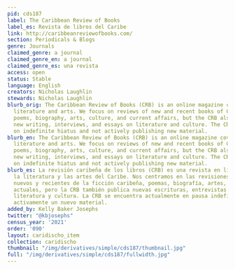 ```yaml
---
pid: cds187
label: The Caribbean Review of Books
label_es: Revista de libros del Caribe
link: http://caribbeanreviewofbooks.com/
section: Periodicals & Blogs
genre: Journals
claimed_genre: a journal
claimed_genre_en: a journal
claimed_genre_es: una revista
access: open
status: Stable
language: English
creators: Nicholas Laughlin
stewards: Nicholas Laughlin
blurb_orig: The Caribbean Review of Books (CRB) is an online magazine covering Caribbean
  literature and arts. We focus on reviews of new and recent books of Caribbean fiction,
  poems, biography, arts, culture, and current affairs, but the CRB also publishes
  new writing, interviews, and essays on literature and culture. The CRB is currently
  on indefinite hiatus and not actively publishing new material.
blurb_en: The Caribbean Review of Books (CRB) is an online magazine covering Caribbean
  literature and arts. We focus on reviews of new and recent books of Caribbean fiction,
  poems, biography, arts, culture, and current affairs, but the CRB also publishes
  new writing, interviews, and essays on literature and culture. The CRB is currently
  on indefinite hiatus and not actively publishing new material.
blurb_es: La revisión caribeña de los libros (CRB) es una revista en línea que abarca
  la literatura y las artes del Caribe. Nos centramos en las revisiones de los libros
  nuevos y recientes de la ficción caribeña, poemas, biografía, artes, cultura y asuntos
  actuales, pero la CRB también publica nuevas escrituras, entrevistas y ensayos sobre
  literatura y cultura. La CRB se encuentra actualmente en pausa indefinida y no publica
  activamente un nuevo material.
added_by: Kelly Baker Josephs
twitter: "@kbjosephs"
census_year: '2021'
order: '090'
layout: caridischo_item
collection: caridischo
thumbnail: "/img/derivatives/simple/cds187/thumbnail.jpg"
full: "/img/derivatives/simple/cds187/fullwidth.jpg"
---
```


